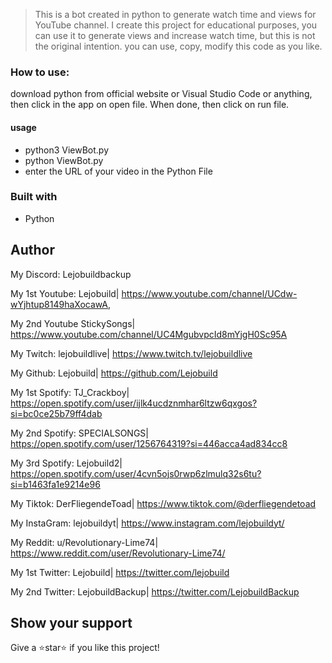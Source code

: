 > This is a bot created in python to generate watch time and views for YouTube channel.
> I create this project for educational purposes, you can use it to generate views and increase watch time, but this is not the original intention.
> you can use, copy, modify this code as you like.

### How to use:
download python from official website or Visual Studio Code or anything, then click in the app on open file. When done, then click on run file.
#### usage

- python3 ViewBot.py
- python ViewBot.py
- enter the URL of your video in the Python File

### Built with

- Python

## Author

My Discord: Lejobuildbackup

My 1st Youtube: Lejobuild| https://www.youtube.com/channel/UCdw-wYjhtup8149haXocawA, 

My 2nd Youtube StickySongs| https://www.youtube.com/channel/UC4MgubvpcId8mYjgH0Sc95A

My Twitch:  lejobuildlive| https://www.twitch.tv/lejobuildlive

My Github:  Lejobuild| https://github.com/Lejobuild

My 1st Spotify: TJ_Crackboy| https://open.spotify.com/user/ijlk4ucdznmhar6ltzw6qxgos?si=bc0ce25b79ff4dab

My 2nd Spotify: SPECIALSONGS| https://open.spotify.com/user/1256764319?si=446acca4ad834cc8

My 3rd Spotify: Lejobuild2| https://open.spotify.com/user/4cvn5ojs0rwp6zlmulq32s6tu?si=b1463fa1e9214e96

My Tiktok:  DerFliegendeToad| https://www.tiktok.com/@derfliegendetoad

My InstaGram: lejobuildyt| https://www.instagram.com/lejobuildyt/

My Reddit:  u/Revolutionary-Lime74| https://www.reddit.com/user/Revolutionary-Lime74/

My 1st Twitter: Lejobuild| https://twitter.com/lejobuild

My 2nd Twitter: LejobuildBackup| https://twitter.com/LejobuildBackup

## Show your support

Give a ⭐star⭐ if you like this project!
